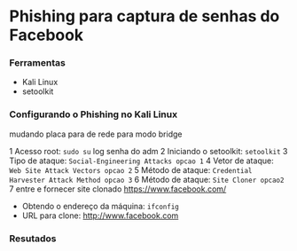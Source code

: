 # Phishing para captura de senhas do Facebook

### Ferramentas

- Kali Linux
- setoolkit

### Configurando o Phishing no Kali Linux
mudando placa para de rede para modo  bridge

1 Acesso root: ``` sudo su ```
log senha do adm
2 Iniciando o setoolkit: ``` setoolkit ```
3 Tipo de ataque: ``` Social-Engineering Attacks opcao 1 ```
4 Vetor de ataque: ``` Web Site Attack Vectors opcao 2```
5 Método de ataque: ```Credential Harvester Attack Method opcao 3```
6 Método de ataque: ``` Site Cloner opcao2 ```
7 entre e fornecer site clonado https://www.facebook.com/
- Obtendo o endereço da máquina: ``` ifconfig ```
- URL para clone: http://www.facebook.com

### Resutados



